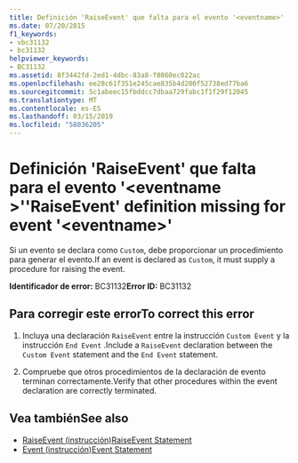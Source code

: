 ```yaml
---
title: Definición 'RaiseEvent' que falta para el evento '<eventname>'
ms.date: 07/20/2015
f1_keywords:
- vbc31132
- bc31132
helpviewer_keywords:
- BC31132
ms.assetid: 8f3442fd-2ed1-4dbc-83a8-f0860ec022ac
ms.openlocfilehash: ee28c61f351e245cae835b4d200f52738ed77ba6
ms.sourcegitcommit: 5c1abeec15fbddcc7dbaa729fabc1f1f29f12045
ms.translationtype: MT
ms.contentlocale: es-ES
ms.lasthandoff: 03/15/2019
ms.locfileid: "58036205"
---
```

# <a name="raiseevent-definition-missing-for-event-eventname"></a><span data-ttu-id="a3a6f-102">Definición 'RaiseEvent' que falta para el evento '\<eventname >'</span><span class="sxs-lookup"><span data-stu-id="a3a6f-102">'RaiseEvent' definition missing for event '\<eventname>'</span></span>
<span data-ttu-id="a3a6f-103">Si un evento se declara como `Custom`, debe proporcionar un procedimiento para generar el evento.</span><span class="sxs-lookup"><span data-stu-id="a3a6f-103">If an event is declared as `Custom`, it must supply a procedure for raising the event.</span></span>  
  
 <span data-ttu-id="a3a6f-104">**Identificador de error:** BC31132</span><span class="sxs-lookup"><span data-stu-id="a3a6f-104">**Error ID:** BC31132</span></span>  
  
## <a name="to-correct-this-error"></a><span data-ttu-id="a3a6f-105">Para corregir este error</span><span class="sxs-lookup"><span data-stu-id="a3a6f-105">To correct this error</span></span>  
  
1.  <span data-ttu-id="a3a6f-106">Incluya una declaración `RaiseEvent` entre la instrucción `Custom Event` y la instrucción `End Event` .</span><span class="sxs-lookup"><span data-stu-id="a3a6f-106">Include a `RaiseEvent` declaration between the `Custom Event` statement and the `End Event` statement.</span></span>  
  
2.  <span data-ttu-id="a3a6f-107">Compruebe que otros procedimientos de la declaración de evento terminan correctamente.</span><span class="sxs-lookup"><span data-stu-id="a3a6f-107">Verify that other procedures within the event declaration are correctly terminated.</span></span>  
  
## <a name="see-also"></a><span data-ttu-id="a3a6f-108">Vea también</span><span class="sxs-lookup"><span data-stu-id="a3a6f-108">See also</span></span>

- [<span data-ttu-id="a3a6f-109">RaiseEvent (instrucción)</span><span class="sxs-lookup"><span data-stu-id="a3a6f-109">RaiseEvent Statement</span></span>](../../visual-basic/language-reference/statements/raiseevent-statement.md)
- [<span data-ttu-id="a3a6f-110">Event (instrucción)</span><span class="sxs-lookup"><span data-stu-id="a3a6f-110">Event Statement</span></span>](../../visual-basic/language-reference/statements/event-statement.md)
